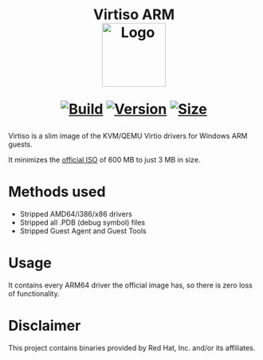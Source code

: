 <h1 align="center">Virtiso ARM<br />
<div align="center">
<img src="https://github.com/qemus/virtiso-arm/raw/master/.github/logo.png" title="Logo" style="max-width:100%;" width="128" />
</div>
<div align="center">
  
  [![Build](https://github.com/qemus/virtiso-arm/actions/workflows/build.yml/badge.svg)](https://github.com/qemus/virtiso-arm/)
  [![Version](https://img.shields.io/github/v/tag/qemus/virtiso-arm?label=version&sort=semver&color=066da5)](https://github.com/qemus/virtiso-arm/releases)
  [![Size](https://img.shields.io/badge/size-3.2_MB-steelblue?style=flat&color=066da5)](https://github.com/qemus/virtiso-arm/releases)
  
</div></h1>

Virtiso is a slim image of the KVM/QEMU Virtio drivers for Windows ARM guests.

It minimizes the [official ISO](https://fedorapeople.org/groups/virt/virtio-win/direct-downloads/latest-virtio/) of 600 MB to just 3 MB in size.

# Methods used

  - Stripped AMD64/i386/x86 drivers
  - Stripped all .PDB (debug symbol) files
  - Stripped Guest Agent and Guest Tools

# Usage

  It contains every ARM64 driver the official image has, so there is zero loss of functionality.

# Disclaimer

  This project contains binaries provided by Red Hat, Inc. and/or its affiliates.
